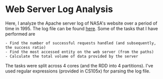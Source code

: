 # Web Server Log Analysis

Here, I analyze the Apache server log of NASA's website over a period of time in 1995. The log file can be found [here](http://ita.ee.lbl.gov/html/contrib/NASA-HTTP.html). Some of the tasks that I have performed are 
	
	- Find the number of successful requests handled (and subsequently, the success ratio)
	- Find the most accessed entity on the web server (from the paths)
	- Calculate the total volume of data provided by the server

The tasks were split across 4 cores (and the RDD into 4 partitions). I've used regular expressions (provided in CS105x) for parsing the log file.
